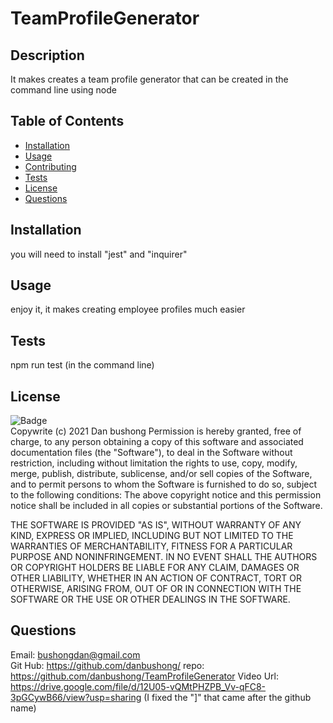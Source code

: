 # TeamProfileGenerator


## Description
  It makes creates a team profile generator that can be created in the command line using node 
  ## Table of Contents
  * [Installation](#Installation)
  * [Usage](#Usage)
  * [Contributing](#Contributing)
  * [Tests](#Tests)
  * [License](#License)
  * [Questions](#Questions)
  ## Installation
  you will need to install "jest" and "inquirer" 
  ## Usage
  enjoy it, it makes creating employee profiles much easier
  
  ## Tests
  npm run test (in the command line)
  ## License
  ![Badge](https://img.shields.io/badge/license-MIT-green)<br>
  Copywrite (c) 2021 Dan bushong
  Permission is hereby granted, free of charge, to any person obtaining a copy of this software
  and associated documentation files (the "Software"), to deal in the Software without restriction, 
  including without limitation the rights to use, copy, modify, merge, publish, distribute,
  sublicense, and/or sell copies of the Software,
  and to permit persons to whom the Software is furnished to do so, subject to the following conditions:
  The above copyright notice and this permission notice shall be included in all copies or substantial portions of the Software.
  
  THE SOFTWARE IS PROVIDED "AS IS", WITHOUT WARRANTY OF ANY KIND, 
  EXPRESS OR IMPLIED, INCLUDING BUT NOT LIMITED TO THE WARRANTIES OF MERCHANTABILITY, 
  FITNESS FOR A PARTICULAR PURPOSE AND NONINFRINGEMENT. 
  IN NO EVENT SHALL THE AUTHORS OR COPYRIGHT HOLDERS BE LIABLE FOR ANY CLAIM, DAMAGES OR OTHER LIABILITY, 
  WHETHER IN AN ACTION OF CONTRACT, TORT OR OTHERWISE, ARISING FROM, 
  OUT OF OR IN CONNECTION WITH THE SOFTWARE OR THE USE OR OTHER DEALINGS IN THE SOFTWARE.
  ## Questions
  Email: bushongdan@gmail.com<br>
  Git Hub: https://github.com/danbushong/
  repo: https://github.com/danbushong/TeamProfileGenerator
  Video Url: https://drive.google.com/file/d/12U05-vQMtPHZPB_Vv-qFC8-3pGCywB66/view?usp=sharing (I fixed the "]" that came after the github name)

